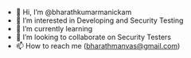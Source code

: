 - 👋 Hi, I’m @bharathkumarmanickam
- 👀 I’m interested in Developing and Security Testing
- 🌱 I’m currently learning 
- 💞️ I’m looking to collaborate on Security Testers
- 📫 How to reach me (bharathmanvas@gmail.com)

<!---
bharathkumarmanickam/bharathkumarmanickam is a ✨ special ✨ repository because its `README.md` (this file) appears on your GitHub profile.
You can click the Preview link to take a look at your changes.
--->
